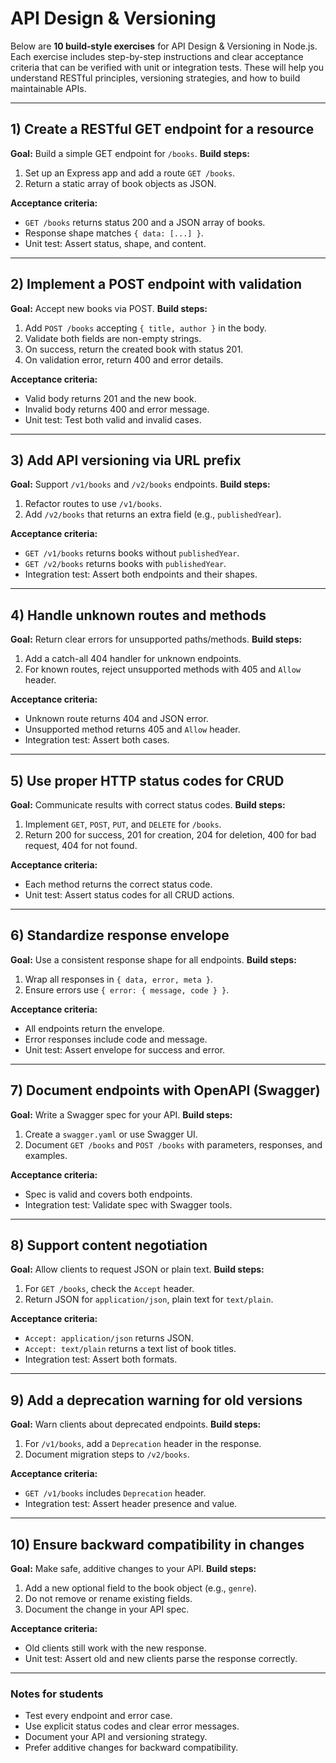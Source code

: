 # API Design & Versioning

Below are **10 build‑style exercises** for API Design & Versioning in Node.js. Each exercise includes step-by-step instructions and clear acceptance criteria that can be verified with unit or integration tests. These will help you understand RESTful principles, versioning strategies, and how to build maintainable APIs.

* * *

## 1) Create a RESTful GET endpoint for a resource

**Goal:** Build a simple GET endpoint for `/books`.
**Build steps:**

1. Set up an Express app and add a route `GET /books`.
2. Return a static array of book objects as JSON.

**Acceptance criteria:**

- `GET /books` returns status 200 and a JSON array of books.
- Response shape matches `{ data: [...] }`.
- Unit test: Assert status, shape, and content.

* * *

## 2) Implement a POST endpoint with validation

**Goal:** Accept new books via POST.
**Build steps:**

1. Add `POST /books` accepting `{ title, author }` in the body.
2. Validate both fields are non-empty strings.
3. On success, return the created book with status 201.
4. On validation error, return 400 and error details.

**Acceptance criteria:**

- Valid body returns 201 and the new book.
- Invalid body returns 400 and error message.
- Unit test: Test both valid and invalid cases.

* * *

## 3) Add API versioning via URL prefix

**Goal:** Support `/v1/books` and `/v2/books` endpoints.
**Build steps:**

1. Refactor routes to use `/v1/books`.
2. Add `/v2/books` that returns an extra field (e.g., `publishedYear`).

**Acceptance criteria:**

- `GET /v1/books` returns books without `publishedYear`.
- `GET /v2/books` returns books with `publishedYear`.
- Integration test: Assert both endpoints and their shapes.

* * *

## 4) Handle unknown routes and methods

**Goal:** Return clear errors for unsupported paths/methods.
**Build steps:**

1. Add a catch-all 404 handler for unknown endpoints.
2. For known routes, reject unsupported methods with 405 and `Allow` header.

**Acceptance criteria:**

- Unknown route returns 404 and JSON error.
- Unsupported method returns 405 and `Allow` header.
- Integration test: Assert both cases.

* * *

## 5) Use proper HTTP status codes for CRUD

**Goal:** Communicate results with correct status codes.
**Build steps:**

1. Implement `GET`, `POST`, `PUT`, and `DELETE` for `/books`.
2. Return 200 for success, 201 for creation, 204 for deletion, 400 for bad request, 404 for not found.

**Acceptance criteria:**

- Each method returns the correct status code.
- Unit test: Assert status codes for all CRUD actions.

* * *

## 6) Standardize response envelope

**Goal:** Use a consistent response shape for all endpoints.
**Build steps:**

1. Wrap all responses in `{ data, error, meta }`.
2. Ensure errors use `{ error: { message, code } }`.

**Acceptance criteria:**

- All endpoints return the envelope.
- Error responses include code and message.
- Unit test: Assert envelope for success and error.

* * *

## 7) Document endpoints with OpenAPI (Swagger)

**Goal:** Write a Swagger spec for your API.
**Build steps:**

1. Create a `swagger.yaml` or use Swagger UI.
2. Document `GET /books` and `POST /books` with parameters, responses, and examples.

**Acceptance criteria:**

- Spec is valid and covers both endpoints.
- Integration test: Validate spec with Swagger tools.

* * *

## 8) Support content negotiation

**Goal:** Allow clients to request JSON or plain text.
**Build steps:**

1. For `GET /books`, check the `Accept` header.
2. Return JSON for `application/json`, plain text for `text/plain`.

**Acceptance criteria:**

- `Accept: application/json` returns JSON.
- `Accept: text/plain` returns a text list of book titles.
- Integration test: Assert both formats.

* * *

## 9) Add a deprecation warning for old versions

**Goal:** Warn clients about deprecated endpoints.
**Build steps:**

1. For `/v1/books`, add a `Deprecation` header in the response.
2. Document migration steps to `/v2/books`.

**Acceptance criteria:**

- `GET /v1/books` includes `Deprecation` header.
- Integration test: Assert header presence and value.

* * *

## 10) Ensure backward compatibility in changes

**Goal:** Make safe, additive changes to your API.
**Build steps:**

1. Add a new optional field to the book object (e.g., `genre`).
2. Do not remove or rename existing fields.
3. Document the change in your API spec.

**Acceptance criteria:**

- Old clients still work with the new response.
- Unit test: Assert old and new clients parse the response correctly.

* * *

### Notes for students

- Test every endpoint and error case.
- Use explicit status codes and clear error messages.
- Document your API and versioning strategy.
- Prefer additive changes for backward compatibility.
